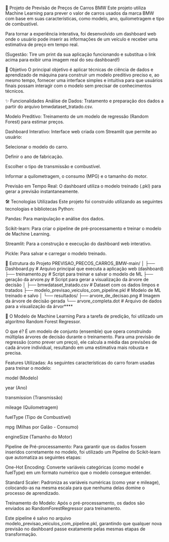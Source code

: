 🤖 Projeto de Previsão de Preços de Carros BMW
Este projeto utiliza Machine Learning para prever o valor de carros usados da marca BMW com base em suas características, como modelo, ano, quilometragem e tipo de combustível.

Para tornar a experiência interativa, foi desenvolvido um dashboard web onde o usuário pode inserir as informações de um veículo e receber uma estimativa de preço em tempo real.

(Sugestão: Tire um print da sua aplicação funcionando e substitua o link acima para exibir uma imagem real do seu dashboard!)

🎯 Objetivo
O principal objetivo é aplicar técnicas de ciência de dados e aprendizado de máquina para construir um modelo preditivo preciso e, ao mesmo tempo, fornecer uma interface simples e intuitiva para que usuários finais possam interagir com o modelo sem precisar de conhecimentos técnicos.

✨ Funcionalidades
Análise de Dados: Tratamento e preparação dos dados a partir do arquivo bmwdataset_tratado.csv.

Modelo Preditivo: Treinamento de um modelo de regressão (Random Forest) para estimar preços.

Dashboard Interativo: Interface web criada com Streamlit que permite ao usuário:

Selecionar o modelo do carro.

Definir o ano de fabricação.

Escolher o tipo de transmissão e combustível.

Informar a quilometragem, o consumo (MPG) e o tamanho do motor.

Previsão em Tempo Real: O dashboard utiliza o modelo treinado (.pkl) para gerar a previsão instantaneamente.

🛠️ Tecnologias Utilizadas
Este projeto foi construído utilizando as seguintes tecnologias e bibliotecas Python:

Pandas: Para manipulação e análise dos dados.

Scikit-learn: Para criar o pipeline de pré-processamento e treinar o modelo de Machine Learning.

Streamlit: Para a construção e execução do dashboard web interativo.

Pickle: Para salvar e carregar o modelo treinado.

📁 Estrutura do Projeto
PREVISAO_PRECOS_CARROS_BMW-main/
│
├──  Dashboard.py                    # Arquivo principal que executa a aplicação web (dashboard)
├── treinamento.py                    # Script para treinar e salvar o modelo de ML
├── geração da arvore.py              # Script para gerar a visualização da árvore de decisão
│
├── bmwdataset_tratado.csv            # Dataset com os dados limpos e tratados
├── modelo_previsao_veiculos_com_pipeline.pkl # Modelo de ML treinado e salvo
│
└── resultados/
    ├── arvore_de_decisao.png         # Imagem da árvore de decisão gerada
    └── arvore_completa.dot           # Arquivo de dados para a visualização da árvor****

🧠 O Modelo de Machine Learning
Para a tarefa de predição, foi utilizado um algoritmo Random Forest Regressor.

O que é? É um modelo de conjunto (ensemble) que opera construindo múltiplas árvores de decisão durante o treinamento. Para uma previsão de regressão (como prever um preço), ele calcula a média das previsões de cada árvore individual, resultando em uma estimativa mais robusta e precisa.

Features Utilizadas: As seguintes características do carro foram usadas para treinar o modelo:

model (Modelo)

year (Ano)

transmission (Transmissão)

mileage (Quilometragem)

fuelType (Tipo de Combustível)

mpg (Milhas por Galão - Consumo)

engineSize (Tamanho do Motor)

Pipeline de Pré-processamento: Para garantir que os dados fossem inseridos corretamente no modelo, foi utilizado um Pipeline do Scikit-learn que automatiza as seguintes etapas:

One-Hot Encoding: Converte variáveis categóricas (como model e fuelType) em um formato numérico que o modelo consegue entender.

Standard Scaler: Padroniza as variáveis numéricas (como year e mileage), colocando-as na mesma escala para que nenhuma delas domine o processo de aprendizado.

Treinamento do Modelo: Após o pré-processamento, os dados são enviados ao RandomForestRegressor para treinamento.

Este pipeline é salvo no arquivo modelo_previsao_veiculos_com_pipeline.pkl, garantindo que qualquer nova previsão no dashboard passe exatamente pelas mesmas etapas de transformação.
